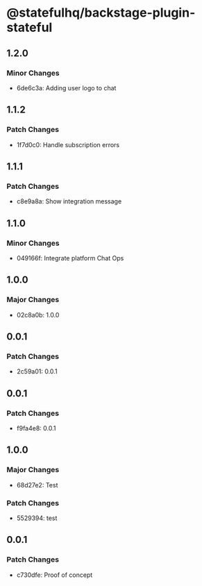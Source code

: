# @statefulhq/backstage-plugin-stateful

## 1.2.0

### Minor Changes

- 6de6c3a: Adding user logo to chat

## 1.1.2

### Patch Changes

- 1f7d0c0: Handle subscription errors

## 1.1.1

### Patch Changes

- c8e9a8a: Show integration message

## 1.1.0

### Minor Changes

- 049166f: Integrate platform Chat Ops

## 1.0.0

### Major Changes

- 02c8a0b: 1.0.0

## 0.0.1

### Patch Changes

- 2c59a01: 0.0.1

## 0.0.1

### Patch Changes

- f9fa4e8: 0.0.1

## 1.0.0

### Major Changes

- 68d27e2: Test

### Patch Changes

- 5529394: test

## 0.0.1

### Patch Changes

- c730dfe: Proof of concept
